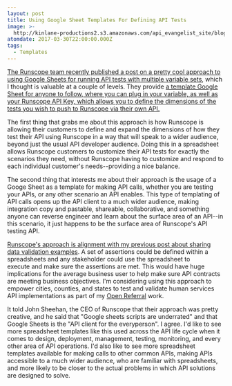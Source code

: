 ```yaml
---
layout: post
title: Using Google Sheet Templates For Defining API Tests
image: >-
  http://kinlane-productions2.s3.amazonaws.com/api_evangelist_site/blog/screen_shot_2017_03_30_at_6.48.27_pm.png
atomdate: 2017-03-30T22:00:00.000Z
tags:
  - Templates
---
```

[The Runscope team recently published a post on a pretty cool approach to using Google Sheets for running API tests with multiple variable sets](https://blog.runscope.com/posts/using-google-sheets-and-runscope-to-run-api-tests-with-multiple-variable-sets), which I thought is valuable at a couple of levels. They provide [a template Google Sheet for anyone to follow, where you can plug in your variable, as well as your Runscope API Key, which allows you to define the dimensions of the tests you wish to push to Runscope via their own API.](https://docs.google.com/spreadsheets/d/1B8iTvriTfCbvUIe0mvc7dbNInYanaQn_00LvWHVZn8E/edit#gid=0)

The first thing that grabs me about this approach is how Runscope is allowing their customers to define and expand the dimensions of how they test their API using Runscope in a way that will speak to a wider audience, beyond just the usual API developer audience. Doing this in a spreadsheet allows Runscope customers to customize their API tests for exactly the scenarios they need, without Runscope having to customize and respond to each individual customer's needs--providing a nice balance.

The second thing that interests me about their approach is the usage of a Googe Sheet as a template for making API calls, whether you are testing your APIs, or any other scenario an API enables. This type of templating of API calls opens up the API client to a much wider audience, making integration copy and pastable, shareable, collaborative, and something anyone can reverse engineer and learn about the surface area of an API--in this scenario, it just happens to be the surface area of Runscope's API testing API.

[Runscope's approach is alignment with my previous post about sharing data validation examples](http://apievangelist.com/2017/03/23/sharing-api-data-validation-examples/). A set of assertions could be defined within a spreadsheets and any stakeholder could use the spreadsheet to execute and make sure the assertions are met. This would have huge implications for the average business user to help make sure API contracts are meeting business objectives. I'm considering using this approach to empower cities, counties, and states to test and validate human services API implementations as part of my [Open Referral](http://openreferral.org) work.

It told John Sheehan, the CEO of Runscope that their approach was pretty creative, and he said that "Google sheets scripts are underrated" and that Google Sheets is the "API client for the everyperson". I agree. I'd like to see more spreadsheet templates like this used across the API life cycle when it comes to design, deployment, management, testing, monitoring, and every other area of API operations. I'd also like to see more spreadsheet templates available for making calls to other common APIs, making APIs accessible to a much wider audience, who are familiar with spreadsheets, and more likely to be closer to the actual problems in which API solutions are designed to solve.